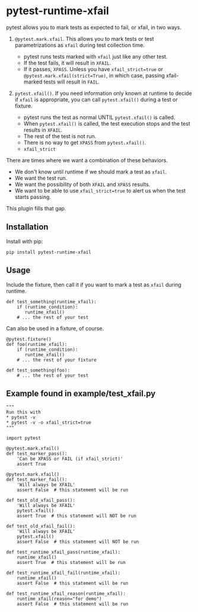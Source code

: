 # pytest-runtime-xfail

pytest allows you to mark tests as expected to fail, or xfail, in two ways.

1. `@pytest.mark.xfail`. This allows you to mark tests or test parametrizations as `xfail` during test collection time.
   * pytest runs tests marked with `xfail` just like any other test.
   * If the test fails, it will result in `XFAIL`. 
   * If it passes, `XPASS`. Unless you have `xfail_strict=true` or `@pytest.mark.xfail(strict=True)`, in which case, passing xfail-marked tests will result in `FAIL`.
   
2. `pytest.xfail()`. If you need information only known at runtime to decide if `xfail` is appropriate, you can call `pytest.xfail()` during a test or fixture. 
   * pytest runs the test as normal UNTIL `pytest.xfail()` is called.
   * When `pytest.xfail()` is called, the test execution stops and the test results in `XFAIL`.
   * The rest of the test is not run.
   * There is no way to get `XPASS` from `pytest.xfail()`.
   * `xfail_strict` 


There are times where we want a combination of these behaviors.

* We don't know until runtime if we should mark a test as `xfail`.
* We want the test run.
* We want the possibility of both `XFAIL` and `XPASS` results.
* We want to be able to use `xfail_strict=true` to alert us when the test starts passing.


This plugin fills that gap.

## Installation

Install with pip:

    pip install pytest-runtime-xfail

## Usage

Include the fixture, then call it if you want to mark a test as `xfail` during runtime.

    def test_something(runtime_xfail):
        if (runtime_condition):
           runtime_xfail()
        # ... the rest of your test

Can also be used in a fixture, of course.

    @pytest.fixture()
    def foo(runtime_xfail):
        if (runtime_condition):
           runtime_xfail()
        # ... the rest of your fixture

    def test_something(foo):
        # ... the rest of your test

## Example found in example/test_xfail.py

    """
    Run this with
    * pytest -v
    * pytest -v -o xfail_strict=true
    """

    import pytest

    @pytest.mark.xfail()
    def test_marker_pass():
        'Can be XPASS or FAIL (if xfail_strict)'
        assert True

    @pytest.mark.xfail()
    def test_marker_fail():
        'Will always be XFAIL'
        assert False  # this statememt will be run

    def test_old_xfail_pass():
        'Will always be XFAIL'
        pytest.xfail()
        assert True  # this statememt will NOT be run

    def test_old_xfail_fail():
        'Will always be XFAIL'
        pytest.xfail()
        assert False  # this statememt will NOT be run

    def test_runtime_xfail_pass(runtime_xfail):
        runtime_xfail()
        assert True  # this statement will be run

    def test_runtime_xfail_fail(runtime_xfail):
        runtime_xfail()
        assert False  # this statement will be run

    def test_runtime_xfail_reason(runtime_xfail):
        runtime_xfail(reason="for demo")
        assert False  # this statement will be run
